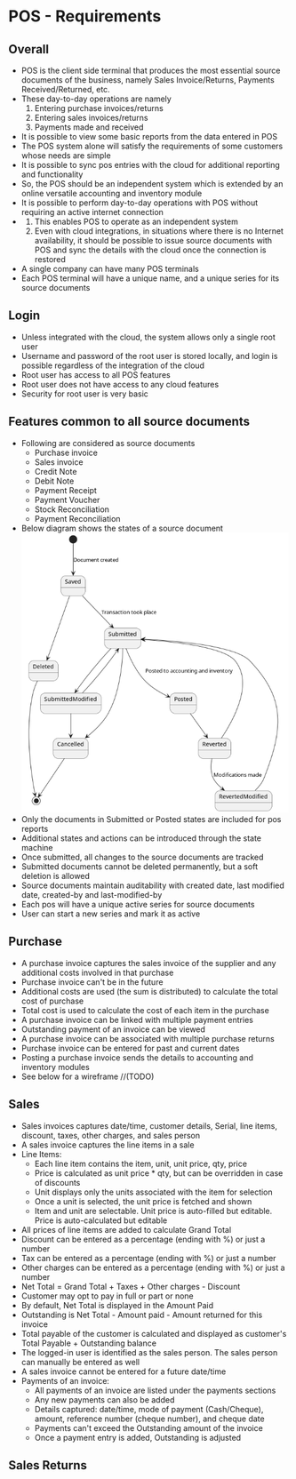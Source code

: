 # POS - Requirements
## Overall
* POS is the client side terminal that produces the most essential source documents of the business, namely Sales Invoice/Returns, Payments Received/Returned, etc.
* These day-to-day operations are namely
  1. Entering purchase invoices/returns
  2. Entering sales invoices/returns
  3. Payments made and received
* It is possible to view some basic reports from the data entered in POS
* The POS system alone will satisfy the requirements of some customers whose needs are simple
* It is possible to sync pos entries with the cloud for additional reporting and functionality
* So, the POS should be an independent system which is extended by an online versatile accounting and inventory module
* It is possible to perform day-to-day operations with POS without requiring an active internet connection
*  1. This enables POS to operate as an independent system
   2. Even with cloud integrations, in situations where there is no Internet availability, it should be possible to issue source documents with POS and sync the details with the cloud once the connection is restored
* A single company can have many POS terminals
* Each POS terminal will have a unique name, and a unique series for its source documents 

## Login
* Unless integrated with the cloud, the system allows only a single root user
* Username and password of the root user is stored locally, and login is possible regardless of the integration of the cloud
* Root user has access to all POS features
* Root user does not have access to any cloud features
* Security for root user is very basic

## Features common to all source documents
* Following are considered as source documents
  - Purchase invoice
  - Sales invoice
  - Credit Note
  - Debit Note
  - Payment Receipt
  - Payment Voucher
  - Stock Reconciliation
  - Payment Reconciliation
* Below diagram shows the states of a source document
  ![State Diagram](../design/sourcedocumentstates.png)
* Only the documents in Submitted or Posted states are included for pos reports
* Additional states and actions can be introduced through the state machine
* Once submitted, all changes to the source documents are tracked
* Submitted documents cannot be deleted permanently, but a soft deletion is allowed
* Source documents maintain auditability with created date, last modified date, created-by and last-modified-by
* Each pos will have a unique active series for source documents
* User can start a new series and mark it as active

## Purchase
* A purchase invoice captures the sales invoice of the supplier and any additional costs involved in that purchase
* Purchase invoice can't be in the future  
* Additional costs are used (the sum is distributed) to calculate the total cost of purchase
* Total cost is used to calculate the cost of each item in the purchase
* A purchase invoice can be linked with multiple payment entries
* Outstanding payment of an invoice can be viewed
* A purchase invoice can be associated with multiple purchase returns
* Purchase invoice can be entered for past and current dates
* Posting a purchase invoice sends the details to accounting and inventory modules
* See below for a wireframe //(TODO)

## Sales
* Sales invoices captures date/time, customer details, Serial, line items, discount, taxes, other charges, and sales person 
* A sales invoice captures the line items in a sale
* Line Items:
  * Each line item contains the item, unit, unit price, qty, price
  * Price is calculated as unit price * qty, but can be overridden in case of discounts
  * Unit displays only the units associated with the item for selection
  * Once a unit is selected, the unit price is fetched and shown
  * Item and unit are selectable. Unit price is auto-filled but editable. Price is auto-calculated but editable
* All prices of line items are added to calculate Grand Total
* Discount can be entered as a percentage (ending with %) or just a number
* Tax can be entered as a percentage (ending with %) or just a number
* Other charges can be entered as a percentage (ending with %) or just a number
* Net Total = Grand Total + Taxes + Other charges - Discount
* Customer may opt to pay in full or part or none
* By default, Net Total is displayed in the Amount Paid
* Outstanding is Net Total - Amount paid - Amount returned for this invoice  
* Total payable of the customer is calculated and displayed as customer's Total Payable + Outstanding balance
* The logged-in user is identified as the sales person. The sales person can manually be entered as well
* A sales invoice cannot be entered for a future date/time
* Payments of an invoice:
  * All payments of an invoice are listed under the payments sections
  * Any new payments can also be added
  * Details captured: date/time, mode of payment (Cash/Cheque), amount, reference number (cheque number), and cheque date  
  * Payments can't exceed the Outstanding amount of the invoice
  * Once a payment entry is added, Outstanding is adjusted
  
## Sales Returns
